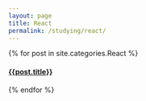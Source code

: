 ```yaml
---
layout: page
title: React
permalink: /studying/react/
---
```


<div>

{% for post in site.categories.React %}

  <article class="archive-item">
    <h4><a href="{{ site.baseurl }}{{ post.url }}">{{post.title}}</a></h4>
  </article>
  {% endfor %}
 
</div>
